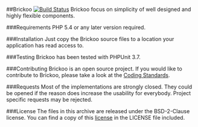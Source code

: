 
##Brickoo [![Build Status](https://secure.travis-ci.org/brickoo/brickoo.png?branch=master)](http://travis-ci.org/brickoo/brickoo)
Brickoo focus on simplicity of well designed and highly flexible components.

###Requirements
PHP 5.4 or any later version required.


###Installation
Just copy the Brickoo source files to a location your application has read access to.


###Testing
Brickoo has been tested with PHPUnit 3.7.


###Contributing
Brickoo is an open source project. If you would like to contribute to Brickoo, please take a look at the
[Coding Standards](http://brickoo.com/#coding_standards).


###Requests
Most of the implementations are strongly closed. They could be opened if the reason does increase the usability for everybody. Project specific requests may be rejected.


###License
The files in this archive are released under the BSD-2-Clause license.
You can find a copy of this [license](http://brickoo.com/#license) in the LICENSE file included.
